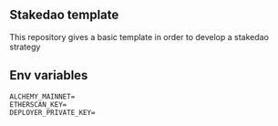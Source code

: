 ## Stakedao template

This repository gives a basic template in order to develop a stakedao strategy

## Env variables

```
ALCHEMY_MAINNET=
ETHERSCAN_KEY=
DEPLOYER_PRIVATE_KEY=
```
